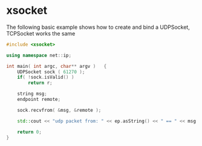 # xsocket

The following basic example shows how to create and bind a UDPSocket, TCPSocket works the same

```c++
#include <xsocket>

using namespace net::ip;

int main( int argc, char** argv )	{
	UDPSocket sock ( 61270 );
	if( !sock.isValid() )
		return r;

	string msg;
	endpoint remote;

	sock.recvfrom( &msg, &remote );

	std::cout << "udp packet from: " << ep.asString() << " == " << msg << std::endl;

	return 0;
}
```
